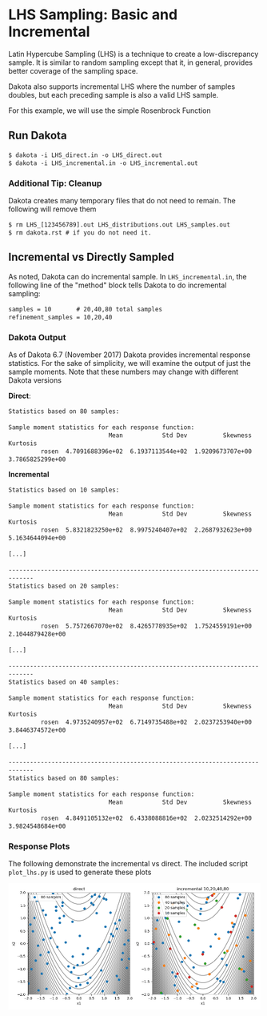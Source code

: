 # LHS Sampling: Basic and Incremental

Latin Hypercube Sampling (LHS) is a technique to create a low-discrepancy sample. It is similar to random sampling except that it, in general, provides better coverage of the sampling space.

Dakota also supports incremental LHS where the number of samples doubles, but each preceding sample is also a valid LHS sample.

For this example, we will use the simple Rosenbrock Function

## Run Dakota

    $ dakota -i LHS_direct.in -o LHS_direct.out
    $ dakota -i LHS_incremental.in -o LHS_incremental.out

### Additional Tip: Cleanup

Dakota creates many temporary files that do not need to remain. The following will remove them

    $ rm LHS_[123456789].out LHS_distributions.out LHS_samples.out
    $ rm dakota.rst # if you do not need it.
    
## Incremental vs Directly Sampled

As noted, Dakota can do incremental sample. In `LHS_incremental.in`, the following line of the "method" block tells Dakota to do incremental sampling:

    samples = 10       # 20,40,80 total samples
    refinement_samples = 10,20,40

### Dakota Output

As of Dakota 6.7 (November 2017) Dakota provides incremental response statistics. For the sake of simplicity, we will examine the output of just the sample moments. Note that these numbers may change with different Dakota versions

**Direct**:

    Statistics based on 80 samples:

    Sample moment statistics for each response function:
                                Mean           Std Dev          Skewness          Kurtosis
             rosen  4.7091688396e+02  6.1937113544e+02  1.9209673707e+00  3.7865825299e+00

**Incremental**

    Statistics based on 10 samples:

    Sample moment statistics for each response function:
                                Mean           Std Dev          Skewness          Kurtosis
             rosen  5.8321823250e+02  8.9975240407e+02  2.2687932623e+00  5.1634644094e+00

    [...]

    -----------------------------------------------------------------------------
    Statistics based on 20 samples:

    Sample moment statistics for each response function:
                                Mean           Std Dev          Skewness          Kurtosis
             rosen  5.7572667070e+02  8.4265778935e+02  1.7524559191e+00  2.1044879428e+00

    [...]

    -----------------------------------------------------------------------------
    Statistics based on 40 samples:

    Sample moment statistics for each response function:
                                Mean           Std Dev          Skewness          Kurtosis
             rosen  4.9735240957e+02  6.7149735488e+02  2.0237253940e+00  3.8446374572e+00

    [...]

    -----------------------------------------------------------------------------
    Statistics based on 80 samples:

    Sample moment statistics for each response function:
                                Mean           Std Dev          Skewness          Kurtosis
             rosen  4.8491105132e+02  6.4338088816e+02  2.0232514292e+00  3.9824548684e+00



### Response Plots

The following demonstrate the incremental vs direct. The included script `plot_lhs.py` is used to generate these plots

![LHS Samples Plotted](LHS_samples.png)
